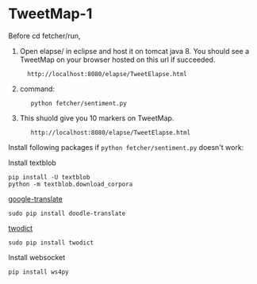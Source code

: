# TweetMap-1


Before cd fetcher/run,

1. Open elapse/ in eclipse and host it on tomcat java 8. You should see a TweetMap on your browser hosted on this url if succeeded.
         
         http://localhost:8080/elapse/TweetElapse.html
          
2. command: 

          python fetcher/sentiment.py

3. This shuold give you 10 markers on TweetMap. 
      
          http://localhost:8080/elapse/TweetElapse.html

  
Install following packages if `python fetcher/sentiment.py` doesn't work:

Install textblob

    pip install -U textblob
    python -m textblob.download_corpora

[google-translate](https://github.com/MrS0m30n3/google-translate)

    sudo pip install doodle-translate
 
[twodict](https://github.com/MrS0m30n3/twodict)
    
    sudo pip install twodict

Install websocket

    pip install ws4py

